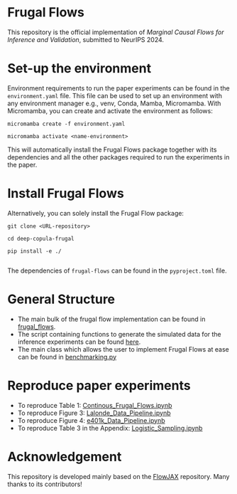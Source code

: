 # Frugal Flows

This repository is the official implementation of *Marginal Causal Flows for Inference and Validation*, submitted to NeurIPS 2024.

# Set-up the environment

Environment requirements to run the paper experiments can be found in the ```environment.yaml``` file. This file can be used to set up an environment with any environment manager e.g., venv, Conda, Mamba, Micromamba. With Micromamba, you can create and activate the environment as follows:
```
micromamba create -f environment.yaml

micromamba activate <name-environment>
```
This will automatically install the Frugal Flows package together with its dependencies and all the other packages required to run the experiments in the paper.

# Install Frugal Flows

Alternatively, you can solely install the Frugal Flow package:

```
git clone <URL-repository>

cd deep-copula-frugal

pip install -e ./
 
```

The dependencies of ```frugal-flows``` can be found in the ```pyproject.toml``` file.

# General Structure
* The main bulk of the frugal flow implementation can be found in [frugal_flows](./frugal_flows/).
* The script containing functions to generate the simulated data for the inference experiments can be found [here](./data/template_causl_simulations.py).
* The main class which allows the user to implement Frugal Flows at ease can be found in [benchmarking.py](./frugal_flows/benchmarking.py)

# Reproduce paper experiments

* To reproduce Table 1: [Continous_Frugal_Flows.ipynb](./validation/Continous_Frugal_Flows.ipynb)
* To reproduce Figure 3: [Lalonde_Data_Pipeline.ipynb](./validation/Lalonde_Data_Pipeline.ipynb)
* To reproduce Figure 4: [e401k_Data_Pipeline.ipynb](./validation/e401k_Data_Pipeline.ipynb)
* To reproduce Table 3 in the Appendix: [Logistic_Sampling.ipynb](./validation/Logistic_Sampling.ipynb)


# Acknowledgement

This repository is developed mainly based on the [FlowJAX](https://github.com/danielward27/flowjax/tree/main) repository. Many thanks to its contributors!
